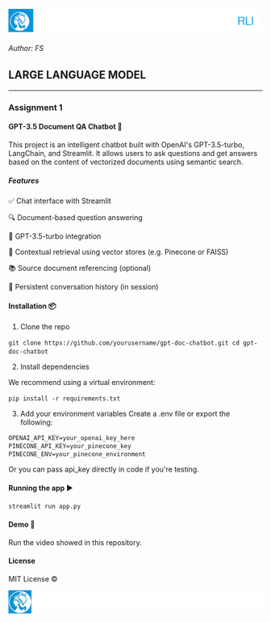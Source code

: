 
![header](doc/imgs/LogoHeader.png)

###### Author: FS

## LARGE LANGUAGE MODEL
-------------------------

### Assignment 1

#### GPT-3.5 Document QA Chatbot 🧠 

This project is an intelligent chatbot built with OpenAI's GPT-3.5-turbo, LangChain, and Streamlit. It allows users to ask questions and get answers based on the content of vectorized documents using semantic search.

##### Features 

✅ Chat interface with Streamlit

🔍 Document-based question answering

🤖 GPT-3.5-turbo integration

🧠 Contextual retrieval using vector stores (e.g. Pinecone or FAISS)

📚 Source document referencing (optional)

💾 Persistent conversation history (in session)

#### Installation  📦 

1. Clone the repo

`git clone https://github.com/yourusername/gpt-doc-chatbot.git
cd gpt-doc-chatbot`

2. Install dependencies

We recommend using a virtual environment:

`pip install -r requirements.txt`

3. Add your environment variables
Create a .env file or export the following:

```
OPENAI_API_KEY=your_openai_key_here
PINECONE_API_KEY=your_pinecone_key
PINECONE_ENV=your_pinecone_environment
```

Or you can pass api_key directly in code if you're testing.

#### Running  the app ▶️ 

`streamlit run app.py`

#### Demo 📸 

Run the video showed in this repository.


#### License 
MIT License ©

![header](doc/imgs/LogoFooter.png)




